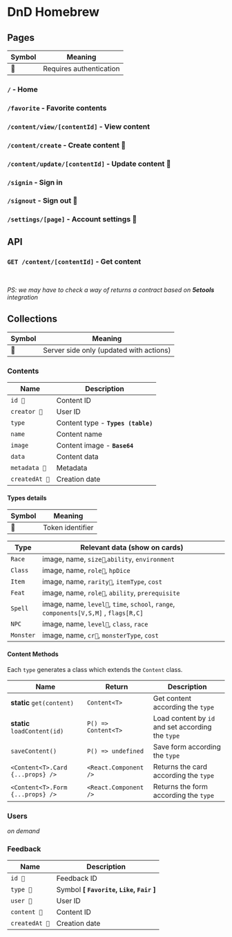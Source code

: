# DnD Homebrew

## Pages

| Symbol | Meaning                 |
| ------ | ----------------------- |
| 🔐     | Requires authentication |

### `/` - Home

### `/favorite` - Favorite contents

### `/content/view/[contentId]` - View content

### `/content/create` - Create content 🔐

### `/content/update/[contentId]` - Update content 🔐

### `/signin` - Sign in

### `/signout` - Sign out 🔐

### `/settings/[page]` - Account settings 🔐

## API

### `GET /content/[contentId]` - Get content

<br>

_PS: we may have to check a way of returns a contract based on **5etools** integration_

## Collections

| Symbol | Meaning                                 |
| ------ | --------------------------------------- |
| 💽     | Server side only (updated with actions) |

### Contents

| Name           | Description                        |
| -------------- | ---------------------------------- |
| `id 💽`        | Content ID                         |
| `creator 💽`   | User ID                            |
| `type`         | Content type - **`Types (table)`** |
| `name`         | Content name                       |
| `image`        | Content image - **`Base64`**       |
| `data`         | Content data                       |
| `metadata 💽`  | Metadata                           |
| `createdAt 💽` | Creation date                      |

#### Types details

| Symbol | Meaning        |
| ------ | -------------- |
| 🏅     | Token identifier |

| Type      | Relevant data (show on cards)                                                         |
| --------- | ------------------------------------------------------------------------------------- |
| `Race`    | image, name, `size🏅`,`ability`, `environment`                                        |
| `Class`   | image, name, `role🏅`, `hpDice`                                                       |
| `Item`    | image, name, `rarity🏅`, `itemType`, `cost`                                           |
| `Feat`    | image, name, `role🏅`, `ability`, `prerequisite`                                      |
| `Spell`   | image, name, `level🏅`, `time`, `school`, `range`, `components[V,S,M]` , `flags[R,C]` |
| `NPC`     | image, name, `level🏅`, `class`, `race`                                               |
| `Monster` | image, name, `cr🏅`, `monsterType`, `cost`                                            |

#### Content Methods

Each `type` generates a class which extends the `Content` class.

| Name                             | Return                | Description                                       |
| -------------------------------- | --------------------- | ------------------------------------------------- |
| **static** `get(content)`         | `Content<T>`          | Get content according the `type`                  |
| **static** `loadContent(id)`     | `P() => Content<T>`   | Load content by `id` and set according the `type` |
| `saveContent()`                  | `P() => undefined`    | Save form according the `type`                    |
| `<Content<T>.Card {...props} />` | `<React.Component />` | Returns the card according the `type`             |
| `<Content<T>.Form {...props} />` | `<React.Component />` | Returns the form according the `type`             |

### Users

_on demand_

### Feedback

| Name           | Description                               |
| -------------- | ----------------------------------------- |
| `id 💽`        | Feedback ID                               |
| `type 💽`      | Symbol **[ `Favorite`, `Like`, `Fair` ]** |
| `user 💽`      | User ID                                   |
| `content 💽`   | Content ID                                |
| `createdAt 💽` | Creation date                             |
